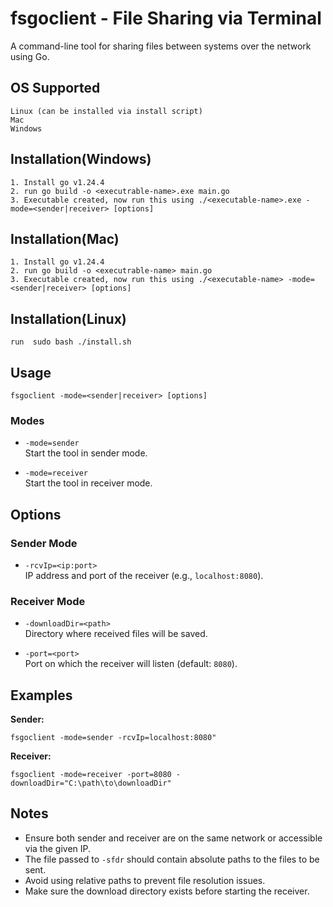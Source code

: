 # fsgoclient - File Sharing via Terminal

A command-line tool for sharing files between systems over the network using Go.

## OS Supported

```
Linux (can be installed via install script)
Mac
Windows
```

## Installation(Windows)
```
1. Install go v1.24.4
2. run go build -o <executrable-name>.exe main.go
3. Executable created, now run this using ./<executable-name>.exe -mode=<sender|receiver> [options]
```

## Installation(Mac)
```
1. Install go v1.24.4
2. run go build -o <executrable-name> main.go
3. Executable created, now run this using ./<executable-name> -mode=<sender|receiver> [options]
```

## Installation(Linux)

```
run  sudo bash ./install.sh
```

## Usage

```
fsgoclient -mode=<sender|receiver> [options]
```

### Modes

- `-mode=sender`  
  Start the tool in sender mode.

- `-mode=receiver`  
  Start the tool in receiver mode.

## Options

### Sender Mode

- `-rcvIp=<ip:port>`  
  IP address and port of the receiver (e.g., `localhost:8080`).

### Receiver Mode

- `-downloadDir=<path>`  
  Directory where received files will be saved.

- `-port=<port>`  
  Port on which the receiver will listen (default: `8080`).

## Examples

**Sender:**

```
fsgoclient -mode=sender -rcvIp=localhost:8080"
```

**Receiver:**

```
fsgoclient -mode=receiver -port=8080 -downloadDir="C:\path\to\downloadDir"
```

## Notes

- Ensure both sender and receiver are on the same network or accessible via the given IP.
- The file passed to `-sfdr` should contain absolute paths to the files to be sent.
- Avoid using relative paths to prevent file resolution issues.
- Make sure the download directory exists before starting the receiver.
